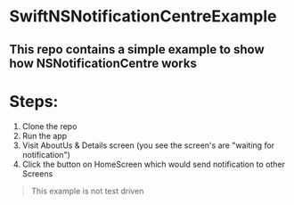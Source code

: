 # SwiftNSNotificationCentreExample

## This repo contains a simple example to show how NSNotificationCentre works

# Steps:
1. Clone the repo
2. Run the app
3. Visit AboutUs & Details screen (you see the screen's are "waiting for notification")
4. Click the button on HomeScreen which would send notification to other Screens 

> This example is not test driven
